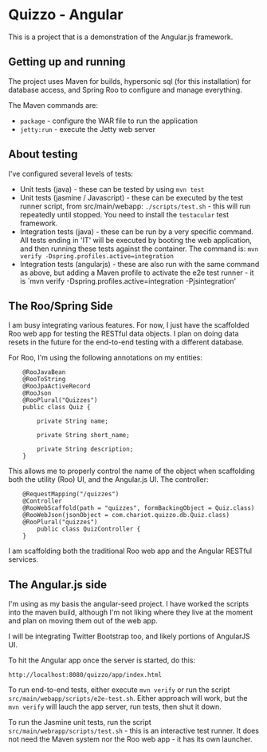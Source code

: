 # Quizzo - Angular

This is a project that is a demonstration of the Angular.js framework.

## Getting up and running

The project uses Maven for builds, hypersonic sql (for this installation) for database access, and Spring Roo to configure and manage everything.

The Maven commands are:

* `package` - configure the WAR file to run the application
* `jetty:run` - execute the Jetty web server

## About testing

I've configured several levels of tests:
* Unit tests (java) - these can be tested by using `mvn test`
* Unit tests (jasmine / Javascript) - these can be executed by the test
  runner script, from src/main/webapp: `./scripts/test.sh` - this will
run repeatedly until stopped. You need to install the `testacular` test
framework.
* Integration tests (java) - these can be run by a very specific
  command. All tests ending in 'IT' will be executed by booting the web
application, and then running these tests against the container. The
command is: `mvn verify -Dspring.profiles.active=integration`
* Integration tests (angularjs) - these are also run with the same
  command as above, but adding a Maven profile to activate the e2e test
runner - it is `mvn verify -Dspring.profiles.active=integration
-Pjsintegration'

## The Roo/Spring Side

I am busy integrating various features. For now, I just have the scaffolded Roo web app for testing the RESTful data objects. I plan on doing data resets in the future for the end-to-end testing with a different database.

For Roo, I'm using the following annotations on my entities:

        @RooJavaBean
        @RooToString
        @RooJpaActiveRecord
        @RooJson
        @RooPlural("Quizzes")
        public class Quiz {

            private String name;

            private String short_name;

            private String description;
        }

This allows me to properly control the name of the object when scaffolding both the utility (Roo) UI, and the Angular.js UI. The controller:


        @RequestMapping("/quizzes")
        @Controller
        @RooWebScaffold(path = "quizzes", formBackingObject = Quiz.class)
        @RooWebJson(jsonObject = com.chariot.quizzo.db.Quiz.class)
        @RooPlural("quizzes")
            public class QuizController {
        }

I am scaffolding both the traditional Roo web app and the Angular RESTful services.

## The Angular.js side

I'm using as my basis the angular-seed project. I have worked the scripts into the maven build, although I'm not liking where they live at the moment and plan on moving them out of the web app.

I will be integrating Twitter Bootstrap too, and likely portions of AngularJS UI.

To hit the Angular app once the server is started, do this:

    http://localhost:8080/quizzo/app/index.html

To run end-to-end tests, either execute `mvn verify` or run the script `src/main/webapp/scripts/e2e-test.sh`. Either approach will work, but the `mvn verify` will lauch the app server, run tests, then shut it down.

To run the Jasmine unit tests, run the script `src/main/webrapp/scripts/test.sh` - this is an interactive test runner. It does not need the Maven system nor the Roo web app - it has its own launcher.



